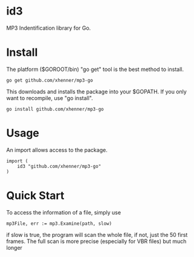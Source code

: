 # id3

MP3 Indentification library for Go.

# Install

The platform ($GOROOT/bin) "go get" tool is the best method to install.

    go get github.com/xhenner/mp3-go

This downloads and installs the package into your $GOPATH. If you only want to
recompile, use "go install".

    go install github.com/xhenner/mp3-go

# Usage

An import allows access to the package.

    import (
        id3 "github.com/xhenner/mp3-go"
    )

# Quick Start

To access the information of a file, simply use 
    
    mp3File, err := mp3.Examine(path, slow)

if slow is true, the program will scan the whole file, if not, just the 50
first frames. The full scan is more precise (especially for VBR files) but
much longer
